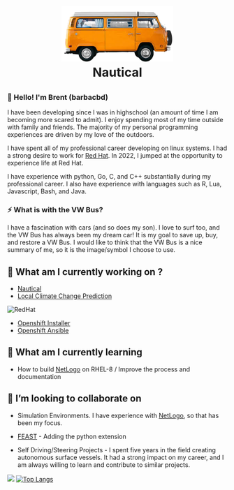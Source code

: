 <h1 align="center">
  <a href="https://github.com/barbacbd?tab=repositories">
    <img src=".images/vw-bus.png" width="256" height="128" border-radius="50%" >
  </a>
  <br>Nautical</br>
</h1>

<h2 align="center">


### 👋 Hello! I'm Brent (barbacbd) 

I have been developing since I was in highschool (an amount of time I am becoming more scared to admit). I enjoy spending 
most of my time outside with family and friends. The majority of my personal programming experiences are driven by my love of the outdoors. 

I have spent all of my professional career developing on linux systems. I had a strong desire to work for [Red Hat](https://www.redhat.com/en/our-code-is-open?sc_cid=7013a000002q2WoAAI&gclid=EAIaIQobChMI4ufL5cfB-AIVi47ICh3XbQDDEAAYASAAEgKExvD_BwE&gclsrc=aw.ds). In 2022, I jumped at the opportunity to experience life at Red Hat. 

I have experience with python, Go, C, and C++ substantially during my professional career. I also have experience with
languages such as R, Lua, Javascript, Bash, and Java. 


### ⚡ What is with the VW Bus?

I have a fascination with cars (and so does my son). I love to surf too, and the VW Bus has always been my dream car! It is my goal to save up, buy, and restore a VW Bus. I would like to think that the VW Bus is a nice summary of me, so it is the image/symbol I choose to use.

## 🔭 What am I currently working on ?

- [Nautical](https://github.com/barbacbd/nautical)
- [Local Climate Change Prediction](https://github.com/barbacbd/predictor)

![RedHat](https://img.shields.io/badge/Red%20Hat-EE0000?style=for-the-badge&logo=redhat&logoColor=white)

- [Openshift Installer](https://github.com/barbacbd/installer)
- [Openshift Ansible](https://github.com/barbacbd/openshift-ansible)

## 🌱 What am I currently learning

- How to build [NetLogo](https://github.com/NetLogo/NetLogo) on RHEL-8 / Improve the process and documentation

## 👯 I’m looking to collaborate on

- Simulation Environments. I have experience with [NetLogo](https://github.com/NetLogo/NetLogo), so that has been my focus.

- [FEAST](https://github.com/Craigacp/FEAST) - Adding the python extension

- Self Driving/Steering Projects - I spent five years in the field creating autonomous surface vessels. It had a strong impact on my career, and I am always willing to learn and contribute to similar projects. 

<img height="180em" src="https://github-readme-stats.vercel.app/api?username=barbacbd&show_icons=true&hide_border=true&&count_private=true&include_all_commits=true" /> [![Top Langs](https://github-readme-stats.vercel.app/api/top-langs/?username=barbacbd&layout=compact)](https://github.com/barbacbd/github-readme-stats)


<!--
**barbacbd/barbacbd** is a ✨ _special_ ✨ repository because its `README.md` (this file) appears on your GitHub profile.

Here are some ideas to get you started:

- 🔭 I’m currently working on ...
- 🌱 I’m currently learning ...
- 👯 I’m looking to collaborate on ...
- 🤔 I’m looking for help with ...
- 💬 Ask me about ...
- 📫 How to reach me: ...
- 😄 Pronouns: ...
- ⚡ Fun fact: ...
-->
